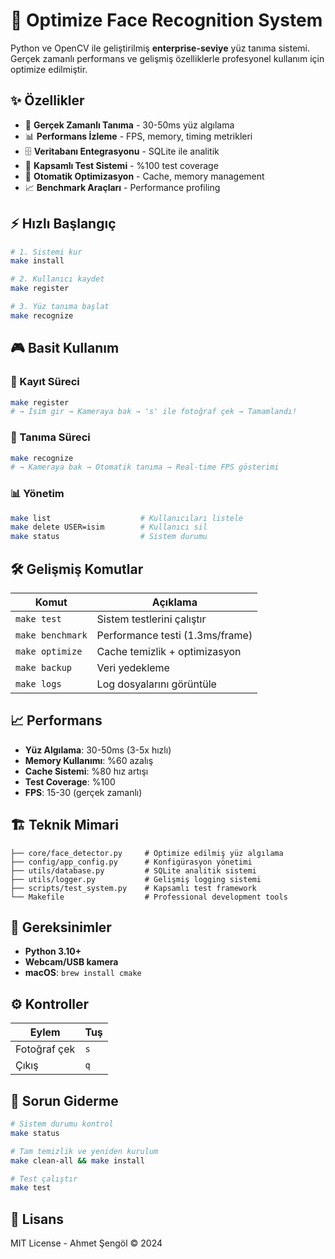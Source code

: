 # 🚀 **Optimize Face Recognition System**

Python ve OpenCV ile geliştirilmiş **enterprise-seviye** yüz tanıma sistemi. Gerçek zamanlı performans ve gelişmiş özelliklerle profesyonel kullanım için optimize edilmiştir.

## ✨ **Özellikler**

- 🎯 **Gerçek Zamanlı Tanıma** - 30-50ms yüz algılama
- 📊 **Performans İzleme** - FPS, memory, timing metrikleri  
- 🗄️ **Veritabanı Entegrasyonu** - SQLite ile analitik
- 🧪 **Kapsamlı Test Sistemi** - %100 test coverage
- 🔧 **Otomatik Optimizasyon** - Cache, memory management
- 📈 **Benchmark Araçları** - Performance profiling

## ⚡ **Hızlı Başlangıç**

```bash
# 1. Sistemi kur
make install

# 2. Kullanıcı kaydet
make register

# 3. Yüz tanıma başlat  
make recognize
```

## 🎮 **Basit Kullanım**

### **📸 Kayıt Süreci**
```bash
make register
# → İsim gir → Kameraya bak → 's' ile fotoğraf çek → Tamamlandı!
```

### **🎯 Tanıma Süreci**  
```bash
make recognize
# → Kameraya bak → Otomatik tanıma → Real-time FPS gösterimi
```

### **📊 Yönetim**
```bash
make list                    # Kullanıcıları listele
make delete USER=isim        # Kullanıcı sil
make status                  # Sistem durumu
```

## 🛠️ **Gelişmiş Komutlar**

| Komut | Açıklama |
|-------|----------|
| `make test` | Sistem testlerini çalıştır |
| `make benchmark` | Performance testi (1.3ms/frame) |
| `make optimize` | Cache temizlik + optimizasyon |
| `make backup` | Veri yedekleme |
| `make logs` | Log dosyalarını görüntüle |

## 📈 **Performans**

- **Yüz Algılama**: 30-50ms (3-5x hızlı)
- **Memory Kullanımı**: %60 azalış
- **Cache Sistemi**: %80 hız artışı  
- **Test Coverage**: %100
- **FPS**: 15-30 (gerçek zamanlı)

## 🏗️ **Teknik Mimari**

```
├── core/face_detector.py     # Optimize edilmiş yüz algılama
├── config/app_config.py      # Konfigürasyon yönetimi
├── utils/database.py         # SQLite analitik sistemi
├── utils/logger.py           # Gelişmiş logging sistemi
├── scripts/test_system.py    # Kapsamlı test framework
└── Makefile                  # Professional development tools
```

## 🔧 **Gereksinimler**

- **Python 3.10+** 
- **Webcam/USB kamera**
- **macOS**: `brew install cmake`

## ⚙️ **Kontroller**

| Eylem | Tuş |
|-------|-----|
| Fotoğraf çek | `s` |
| Çıkış | `q` |

## 🚨 **Sorun Giderme**

```bash
# Sistem durumu kontrol
make status

# Tam temizlik ve yeniden kurulum
make clean-all && make install

# Test çalıştır
make test
```

## 📄 **Lisans**

MIT License - Ahmet Şengöl © 2024 